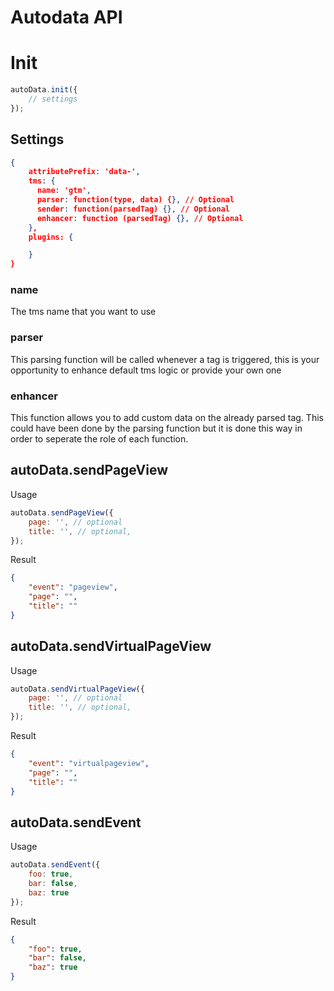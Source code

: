 # Autodata API

# Init

```js
autoData.init({
    // settings
});
```

## Settings

```json
{
    attributePrefix: 'data-',
    tms: {
      name: 'gtm',
      parser: function(type, data) {}, // Optional
      sender: function(parsedTag) {}, // Optional
      enhancer: function (parsedTag) {}, // Optional
    },
    plugins: {

    }
}
```

### name
The tms name that you want to use

### parser
This parsing function will be called whenever a tag is triggered, this is your opportunity
to enhance default tms logic or provide your own one

### enhancer
This function allows you to add custom data on the already parsed tag. This could have been done
by the parsing function but it is done this way in order to seperate the role of each function.

## autoData.sendPageView

Usage

```js
autoData.sendPageView({
    page: '', // optional
    title: '', // optional,
});
```

Result

```json
{
    "event": "pageview",
    "page": "",
    "title": ""
}
```

## autoData.sendVirtualPageView

Usage

```js
autoData.sendVirtualPageView({
    page: '', // optional
    title: '', // optional,
});
```

Result

```json
{
    "event": "virtualpageview",
    "page": "",
    "title": ""
}
```

## autoData.sendEvent

Usage

```js
autoData.sendEvent({
    foo: true,
    bar: false,
    baz: true
});
```

Result

```json
{
    "foo": true,
    "bar": false,
    "baz": true
}
```